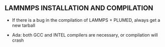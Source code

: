 ## LAMNMPS INSTALLATION AND COMPILATION ##

- If there is a bug in the compilation of LAMMPS + PLUMED, always get a new tarball

- Ada: both GCC and INTEL compilers are necessary, or compilation will crash
